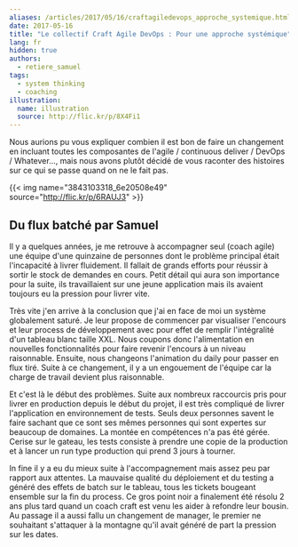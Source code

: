 ```yaml
---
aliases: /articles/2017/05/16/craftagiledevops_approche_systemique.html
date: 2017-05-16
title: "Le collectif Craft Agile DevOps : Pour une approche systémique"
lang: fr
hidden: true
authors:
  - retiere_samuel
tags:
  - system thinking
  - coaching
illustration:
  name: illustration
  source: http://flic.kr/p/8X4Fi1
---
```

Nous aurions pu vous expliquer combien il est bon de faire un changement en incluant toutes les composantes de l'agile / continuous deliver / DevOps / Whatever..., mais nous avons plutôt décidé de vous raconter des histoires sur ce qui se passe quand on ne le fait pas.


{{< img name="3843103318_6e20508e49" source="http://flic.kr/p/6RAUJ3" >}}

## Du flux batché par Samuel
Il y a quelques années, je me retrouve à accompagner seul (coach agile) une équipe d'une quinzaine de personnes dont le problème principal était l'incapacité à livrer fluidement. Il fallait de grands efforts pour réussir à sortir le stock de demandes en cours. Petit détail qui aura son importance pour la suite, ils travaillaient sur une jeune application mais ils avaient toujours eu la pression pour livrer vite.

Très vite j'en arrive à la conclusion que j'ai en face de moi un système globalement saturé. Je leur propose de commencer par visualiser l'encours et leur process de développement avec pour effet de remplir l'intégralité d'un tableau blanc taille XXL. Nous coupons donc l'alimentation en nouvelles fonctionnalités pour faire revenir l'encours à un niveau raisonnable. Ensuite, nous changeons l'animation du daily pour passer en flux tiré. Suite à ce changement, il y a un engouement de l'équipe car la charge de travail devient plus raisonnable.

Et c'est là le début des problèmes. Suite aux nombreux raccourcis pris pour livrer en production depuis le début du projet, il est très compliqué de livrer l'application en environnement de tests. Seuls deux personnes savent le faire sachant que ce sont ses mêmes personnes qui sont expertes sur beaucoup de domaines. La montée en compétences n'a pas été gérée. Cerise sur le gateau, les tests consiste à prendre une copie de la production et à lancer un run type production qui prend 3 jours à tourner.

In fine il y a eu du mieux suite à l'accompagnement mais assez peu par rapport aux attentes. La mauvaise qualité du déploiement et du testing a généré des effets de batch sur le tableau, tous les tickets bougeant ensemble sur la fin du process. Ce gros point noir a finalement été résolu 2 ans plus tard quand un coach craft est venu les aider à refondre leur bousin. Au passage il a aussi fallu un changement de manager, le premier ne souhaitant s'attaquer à la montagne qu'il avait généré de part la pression sur les dates.
